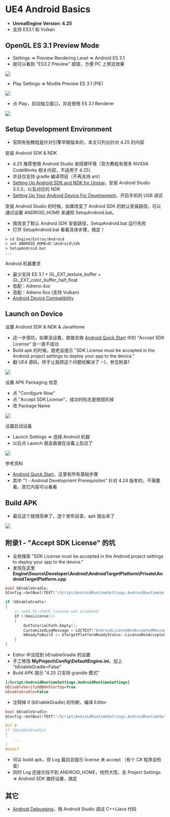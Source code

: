 # UE4 Android Basics

 * **UnrealEngine Version: 4.25**
 * 支持 ES3.1 和 Vulkan


## OpenGL ES 3.1 Preview Mode

 * Settings => Preview Rendering Level => Android ES 3.1
 * 就可以看到 "ES3.2 Preview" 按钮，方便 PC 上预览效果

![](images/2020_10_06_ue4_android_basics/es31_preview.png)

 * Play Settings => Modile Preview ES 3.1 (PIE)

![](images/2020_10_06_ue4_android_basics/es31_pie_01.png)

 * 点 Play，启动独立窗口，并且使用 ES 3.1 Renderer

![](images/2020_10_06_ue4_android_basics/es31_pie_02.png)


## Setup Development Environment

 * 官网有些教程是针对引擎早期版本的，本文只列出针对 4.25 的内容

安装 Android SDK & NDK

 * 4.25 推荐使用 Android Studio 来搭建环境（官方教程有很多 NVIDIA CodeWorks 相关内容，不适用于 4.25）
 * 并且仅支持 gradle 编译项目（不再支持 ant）
 * [Setting Up Android SDK and NDK for Unreal][1]，安装 Android Studio 3.5.3，以及对应的 NDK
 * [Setting Up Your Android Device For Development][2]，开启手机的 USB 调试

安装 Android Studio 的时候，如果改变了 Android SDK 的默认安装路径，可以通过设置 ANDROID_HOME 来通知 SetupAndroid.bat。

 * 我改变了默认 Android SDK 安装路径，SetupAndroid.bat 运行失败
 * 打开 SetupAndroid.bat 看看具体步骤，搞定！

```bat
> cd Engine/Extras/Android
> set ANDROID_HOME=D:\Android\Sdk
> SetupAndroid.bat
...
```

Android 机器要求

 * 最少支持 ES 3.1 + GL_EXT_texture_buffer + GL_EXT_color_buffer_half_float
 * 低配：Adreno 4xx
 * 高配：Adreno 6xx (支持 Vulkan)
 * [Android Device Compatibility][4]


## Launch on Device

设置 Android SDK & NDK & JavaHome

 * 这一步很坑，如果没设置，直接去做 [Android Quick Start][5] 中的 "Accept SDK License" 会一直不成功
 * Build apk 的时候，就老会提示 "SDK License must be accepted in the Android project settings to deploy your app to the device."
 * 翻 UE4 源码，终于让我把这个问题给解决了 :-)，参见附录1

![](images/2020_10_06_ue4_android_basics/setup_android_sdk.png)

设置 APK Packaging 信息

 * 点 "Condigure Now"
 * 点 "Accept SDK License"，成功的标志是按钮灰掉
 * 改 Package Name

![](images/2020_10_06_ue4_android_basics/setup_apk_packaging.png)

设置启动设备

 * Launch Settings => 选择 Android 机器
 * 以后点 Launch 就会直接在设备上启动了

![](images/2020_10_06_ue4_android_basics/launch_on_device.png)

参考资料

 * [Android Quick Start][5]，这里有所有基础步骤
 * 其中 "1 - Android Development Prerequisites" 针对 4.24 版本的，不需要看，其它内容可以看看


## Build APK

 * 最后这个就很简单了，选个发布目录，apk 就出来了

![](images/2020_10_06_ue4_android_basics/setup_apk_packaging.png)


## 附录1 - "Accept SDK License" 的坑

 * 全局搜索 "SDK License must be accepted in the Android project settings to deploy your app to the device."
 * 发现在这里 **Engine\Source\Developer\Android\AndroidTargetPlatform\Private\AndroidTargetPlatform.cpp**

```C++
bool bEnableGradle;
GConfig->GetBool(TEXT("/Script/AndroidRuntimeSettings.AndroidRuntimeSettings"), TEXT("bEnableGradle"), bEnableGradle, GEngineIni);

if (bEnableGradle)
{
    // need to check license was accepted
    if (!HasLicense())
    {
        OutTutorialPath.Empty();
        CustomizedLogMessage = LOCTEXT("AndroidLicenseNotAcceptedMessageDetail", "SDK License must be accepted in the Android project settings to deploy your app to the device.");
        bReadyToBuild |= ETargetPlatformReadyStatus::LicenseNotAccepted;
    }
}
```

 * Editor 中没找到 bEnableGradle 的设置
 * 手工修改 **MyProject\Config\DefaultEngine.ini**，加上 "bEnableGradle=False"
 * Build APK 提示 "4.25 只支持 grandle 模式"

```ini
[/Script/AndroidRuntimeSettings.AndroidRuntimeSettings]
bDisableVerifyOBBOnStartUp=True
bEnableGradle=False
```

 * 注释掉 if (bEnableGradle) 的判断，编译 Editor

```C++
bool bEnableGradle;
GConfig->GetBool(TEXT("/Script/AndroidRuntimeSettings.AndroidRuntimeSettings"), TEXT("bEnableGradle"), bEnableGradle, GEngineIni);

#if 0
if (bEnableGradle)
{
    ...
}
#endif
```

 * 可以 build apk，但 Log 最后会提示 license 未 accept （有个 C# 程序会检查）
 * 同时 Log 还提示找不到 ANDROID_HOME，恍然大悟，去 Project Settings => Android SDK 做好设置，搞定


## 其它

 * [Android Debugging][6]，用 Android Studio 调试 C++/Java 代码


[1]:https://docs.unrealengine.com/en-US/Platforms/Mobile/Android/Setup/AndroidStudio/index.html
[2]:https://docs.unrealengine.com/en-US/Platforms/Mobile/Android/SettingAndroidDeviceDevelopment/index.html
[3]:https://docs.unrealengine.com/en-US/Platforms/Mobile/Android/index.html
[4]:https://docs.unrealengine.com/en-US/Platforms/Mobile/Android/DeviceCompatibility/index.html
[5]:https://docs.unrealengine.com/en-US/Platforms/Mobile/Android/GettingStarted/index.html
[6]:https://docs.unrealengine.com/en-US/Platforms/Mobile/Android/AndroidDebugging/index.html
